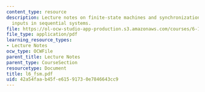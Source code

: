 ```yaml
---
content_type: resource
description: Lecture notes on finite-state machines and synchronization, and asynchronous
  inputs in sequential systems.
file: https://ol-ocw-studio-app-production.s3.amazonaws.com/courses/6-111-introductory-digital-systems-laboratory-spring-2006/42a54faab45fe61591730e7846643cc9_l6_fsm.pdf
file_type: application/pdf
learning_resource_types:
- Lecture Notes
ocw_type: OCWFile
parent_title: Lecture Notes
parent_type: CourseSection
resourcetype: Document
title: l6_fsm.pdf
uid: 42a54faa-b45f-e615-9173-0e7846643cc9
---
```

